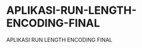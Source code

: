 APLIKASI-RUN-LENGTH-ENCODING-FINAL
==================================

APLIKASI RUN LENGTH ENCODING FINAL